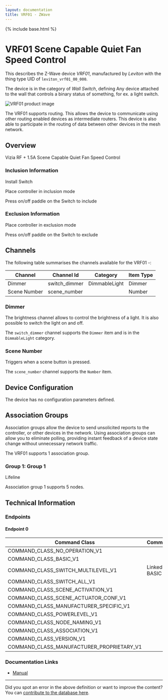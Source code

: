 ```yaml
---
layout: documentation
title: VRF01 - ZWave
---
```


{% include base.html %}

# VRF01 Scene Capable Quiet Fan Speed Control
This describes the Z-Wave device *VRF01*, manufactured by *Leviton* with the thing type UID of ```leviton_vrf01_00_000```.

The device is in the category of *Wall Switch*, defining Any device attached to the wall that controls a binary status of something, for ex. a light switch.

![VRF01 product image](https://www.cd-jackson.com/zwave_device_uploads/485/485_default.jpg)


The VRF01 supports routing. This allows the device to communicate using other routing enabled devices as intermediate routers.  This device is also able to participate in the routing of data between other devices in the mesh network.

## Overview

Vizia RF + 1.5A Scene Capable Quiet Fan Speed Control

### Inclusion Information

Install Switch

Place controller in inclusion mode

Press on/off paddle on the Switch to include

### Exclusion Information

Place controller in exclusion mode

Press on/off paddle on the Switch to exclude

## Channels

The following table summarises the channels available for the VRF01 -:

| Channel | Channel Id | Category | Item Type |
|---------|------------|----------|-----------|
| Dimmer | switch_dimmer | DimmableLight | Dimmer | 
| Scene Number | scene_number |  | Number | 

### Dimmer
The brightness channel allows to control the brightness of a light.
            It is also possible to switch the light on and off.

The ```switch_dimmer``` channel supports the ```Dimmer``` item and is in the ```DimmableLight``` category.

### Scene Number
Triggers when a scene button is pressed.

The ```scene_number``` channel supports the ```Number``` item.



## Device Configuration

The device has no configuration parameters defined.

## Association Groups

Association groups allow the device to send unsolicited reports to the controller, or other devices in the network. Using association groups can allow you to eliminate polling, providing instant feedback of a device state change without unnecessary network traffic.

The VRF01 supports 1 association group.

### Group 1: Group 1

Lifeline

Association group 1 supports 5 nodes.

## Technical Information

### Endpoints

#### Endpoint 0

| Command Class | Comment |
|---------------|---------|
| COMMAND_CLASS_NO_OPERATION_V1| |
| COMMAND_CLASS_BASIC_V1| |
| COMMAND_CLASS_SWITCH_MULTILEVEL_V1| Linked to BASIC|
| COMMAND_CLASS_SWITCH_ALL_V1| |
| COMMAND_CLASS_SCENE_ACTIVATION_V1| |
| COMMAND_CLASS_SCENE_ACTUATOR_CONF_V1| |
| COMMAND_CLASS_MANUFACTURER_SPECIFIC_V1| |
| COMMAND_CLASS_POWERLEVEL_V1| |
| COMMAND_CLASS_NODE_NAMING_V1| |
| COMMAND_CLASS_ASSOCIATION_V1| |
| COMMAND_CLASS_VERSION_V1| |
| COMMAND_CLASS_MANUFACTURER_PROPRIETARY_V1| |

### Documentation Links

* [Manual](https://www.cd-jackson.com/zwave_device_uploads/485/Instruction-Sheet-VRF01.pdf)

---

Did you spot an error in the above definition or want to improve the content?
You can [contribute to the database here](http://www.cd-jackson.com/index.php/zwave/zwave-device-database/zwave-device-list/devicesummary/485).
